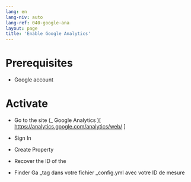 ```yaml
---
lang: en
lang-niv: auto
lang-ref: 040-google-ana
layout: page
title: 'Enable Google Analytics'
---
```


# Prerequisites
* Google  account 




# Activate
* Go to the site   (_  Google Analytics  )[  https://analytics.google.com/analytics/web/  ]  


* Sign In  


* Create Property  


* Recover the ID of the  


* Finder Ga  _tag dans votre fichier \_config.yml avec votre ID de mesure
  

  


